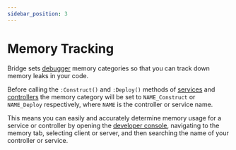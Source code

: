 ```yaml
---
sidebar_position: 3
---
```


# Memory Tracking

Bridge sets [debugger](https://developer.roblox.com/en-us/api-reference/lua-docs/debug) memory categories so that you can track down memory leaks in your code.

Before calling the `:Construct()` and `:Deploy()` methods of [services](/api/BridgeServer#Service) and [controllers](http://localhost:3000/Bridge/api/BridgeClient#Controller) the memory category will be set to `NAME_Construct` or `NAME_Deploy` respectively, where `NAME` is the controller or service name.

This means you can easily and accurately determine memory usage for a service or controller by opening the [developer console](https://developer.roblox.com/en-us/articles/Developer-Console), navigating to the memory tab, selecting client or server, and then searching the name of your controller or service.
